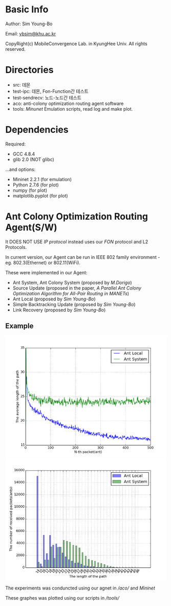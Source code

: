 # Basic Info
Author: Sim Young-Bo

Email: ybsim@khu.ac.kr

CopyRight(c) MobileConvergence Lab. in KyungHee Univ. All rights reserved.

# Directories
* src: 데몬
* test-ipc: 데몬, Fon-Function간 테스트
* test-sendrecv: 노드-노드간 테스트
* aco: anti-colony optimization routing agent software
* tools: *Minunet* Emulation scripts, read log and make plot.

# Dependencies
Required:
* GCC 4.8.4
* glib 2.0 (NOT glibc)

...and options:
* Mininet 2.2.1 (for emulation)
* Python 2.7.6 (for plot)
* numpy (for plot)
* matplotlib.pyplot (for plot)

# Ant Colony Optimization Routing Agent(S/W)
It DOES NOT USE *IP protocol* instead uses our *FON* protocol and L2 Protocols.

In current version, our Agent can be run in IEEE 802 family environment -
eg. 802.3(Ethernet) or 802.11(WiFi).

These were implemented in our Agent:
 - Ant System, Ant Colony System (proposed by *M.Dorigo*)
 - Source Update (proposed in the paper, *A Parallel Ant Colony Optimization 
   Algorithm for All-Pair Routing in MANETs*)
 - Ant Local (proposed by *Sim Young-Bo*)
 - Simple Backtracking Update (proposed by *Sim Young-Bo*)
 - Link Recovery (proposed by *Sim Young-Bo*)

## Example

![Time Seriese](/resource/time.png)
![Histogram](/resource/hist.png)

The experiments was conduncted using our agnet in */aco/* and *Mininet*

These graphes was plotted using our scripts in */tools/*
